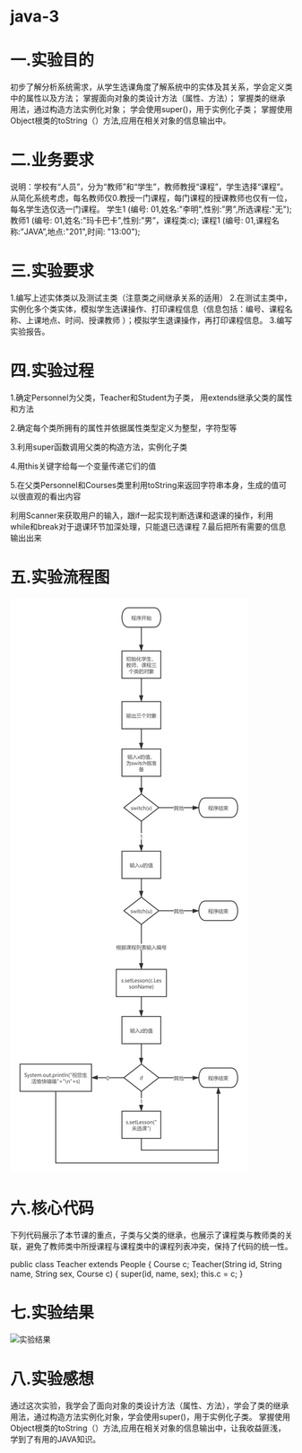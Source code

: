 # java-3
# 一.实验目的
初步了解分析系统需求，从学生选课角度了解系统中的实体及其关系，学会定义类中的属性以及方法；
掌握面向对象的类设计方法（属性、方法）；
掌握类的继承用法，通过构造方法实例化对象；
学会使用super()，用于实例化子类；
掌握使用Object根类的toString（）方法,应用在相关对象的信息输出中。
# 二.业务要求
说明：学校有“人员”，分为“教师”和“学生”，教师教授“课程”，学生选择“课程”。从简化系统考虑，每名教师仅0.教授一门课程，每门课程的授课教师也仅有一位，每名学生选仅选一门课程。
学生1 (编号: 01,姓名:"李明",性别:”男”,所选课程:"无");
教师1 (编号: 01,姓名:"玛卡巴卡",性别:”男”，课程类:c);
课程1 (编号: 01,课程名称:”JAVA”,地点:"201",时间: "13:00");
# 三.实验要求
1.编写上述实体类以及测试主类（注意类之间继承关系的适用）
2.在测试主类中，实例化多个类实体，模拟学生选课操作、打印课程信息（信息包括：编号、课程名称、上课地点、时间、授课教师 ）；模拟学生退课操作，再打印课程信息。
3.编写实验报告。
# 四.实验过程
1.确定Personnel为父类，Teacher和Student为子类， 用extends继承父类的属性和方法

2.确定每个类所拥有的属性并依据属性类型定义为整型，字符型等

3.利用super函数调用父类的构造方法，实例化子类

4.用this关键字给每一个变量传递它们的值

5.在父类Personnel和Courses类里利用toString来返回字符串本身，生成的值可以很直观的看出内容

利用Scanner来获取用户的输入，跟if一起实现判断选课和退课的操作，利用while和break对于退课环节加深处理，只能退已选课程
7.最后把所有需要的信息输出出来
# 五.实验流程图
![流程图](https://github.com/lvxuanyu/java-3/raw/main/646f134ff66052ee50d157fff87a3fe.png)
# 六.核心代码
下列代码展示了本节课的重点，子类与父类的继承，也展示了课程类与教师类的关联，避免了教师类中所授课程与课程类中的课程列表冲突，保持了代码的统一性。

public class Teacher extends People {
    Course c;
    Teacher(String id, String name, String sex, Course c) {
        super(id, name, sex);
        this.c = c;
    }
# 七.实验结果
![实验结果](https://github.com/lvxuanyu/java-3/raw/main/https://github.com/lvxuanyu/java-3/blob/main/4fa715bc794f53cc4b03643ceaccf91.png)
# 八.实验感想
通过这次实验，我学会了面向对象的类设计方法（属性、方法），学会了类的继承用法，通过构造方法实例化对象，学会使用super()，用于实例化子类。
掌握使用Object根类的toString（）方法,应用在相关对象的信息输出中，让我收益匪浅，学到了有用的JAVA知识。

    
    










